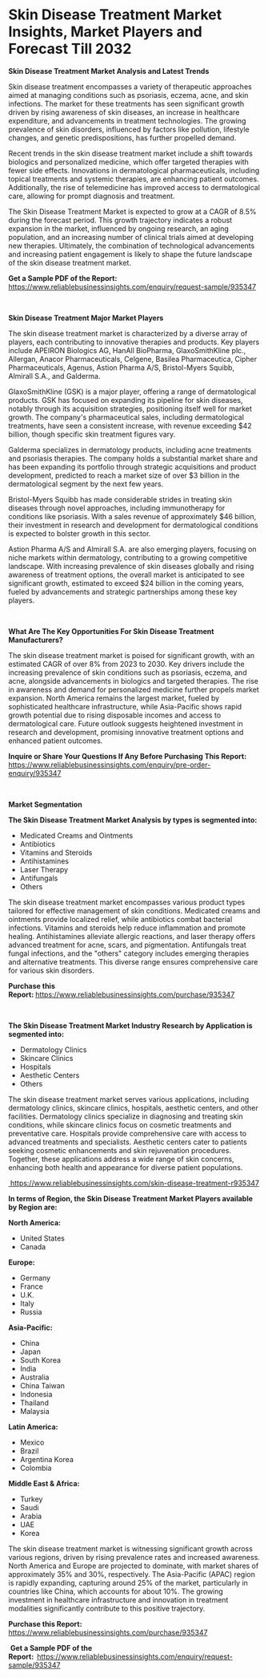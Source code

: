 <p><h1>Skin Disease Treatment Market Insights, Market Players and Forecast Till 2032</h1></p><p><strong>Skin Disease Treatment Market Analysis and Latest Trends</strong></p>
<p><p>Skin disease treatment encompasses a variety of therapeutic approaches aimed at managing conditions such as psoriasis, eczema, acne, and skin infections. The market for these treatments has seen significant growth driven by rising awareness of skin diseases, an increase in healthcare expenditure, and advancements in treatment technologies. The growing prevalence of skin disorders, influenced by factors like pollution, lifestyle changes, and genetic predispositions, has further propelled demand.</p><p>Recent trends in the skin disease treatment market include a shift towards biologics and personalized medicine, which offer targeted therapies with fewer side effects. Innovations in dermatological pharmaceuticals, including topical treatments and systemic therapies, are enhancing patient outcomes. Additionally, the rise of telemedicine has improved access to dermatological care, allowing for prompt diagnosis and treatment.</p><p>The Skin Disease Treatment Market is expected to grow at a CAGR of 8.5% during the forecast period. This growth trajectory indicates a robust expansion in the market, influenced by ongoing research, an aging population, and an increasing number of clinical trials aimed at developing new therapies. Ultimately, the combination of technological advancements and increasing patient engagement is likely to shape the future landscape of the skin disease treatment market.</p></p>
<p><strong>Get a Sample PDF of the Report:&nbsp;</strong> <a href="https://www.reliablebusinessinsights.com/enquiry/request-sample/935347?utm_campaign=2238&utm_medium=2&utm_source=Github&utm_content=ia&utm_term=18042025&utm_id=skin-disease-treatment">https://www.reliablebusinessinsights.com/enquiry/request-sample/935347</a></p>
<p>&nbsp;</p>
<p><strong>Skin Disease Treatment Major Market Players</strong></p>
<p><p>The skin disease treatment market is characterized by a diverse array of players, each contributing to innovative therapies and products. Key players include APEIRON Biologics AG, HanAll BioPharma, GlaxoSmithKline plc., Allergan, Anacor Pharmaceuticals, Celgene, Basilea Pharmaceutica, Cipher Pharmaceuticals, Agenus, Astion Pharma A/S, Bristol-Myers Squibb, Almirall S.A., and Galderma.</p><p>GlaxoSmithKline (GSK) is a major player, offering a range of dermatological products. GSK has focused on expanding its pipeline for skin diseases, notably through its acquisition strategies, positioning itself well for market growth. The company's pharmaceutical sales, including dermatological treatments, have seen a consistent increase, with revenue exceeding $42 billion, though specific skin treatment figures vary.</p><p>Galderma specializes in dermatology products, including acne treatments and psoriasis therapies. The company holds a substantial market share and has been expanding its portfolio through strategic acquisitions and product development, predicted to reach a market size of over $3 billion in the dermatological segment by the next few years.</p><p>Bristol-Myers Squibb has made considerable strides in treating skin diseases through novel approaches, including immunotherapy for conditions like psoriasis. With a sales revenue of approximately $46 billion, their investment in research and development for dermatological conditions is expected to bolster growth in this sector.</p><p>Astion Pharma A/S and Almirall S.A. are also emerging players, focusing on niche markets within dermatology, contributing to a growing competitive landscape. With increasing prevalence of skin diseases globally and rising awareness of treatment options, the overall market is anticipated to see significant growth, estimated to exceed $24 billion in the coming years, fueled by advancements and strategic partnerships among these key players.</p></p>
<p>&nbsp;</p>
<p><strong>What Are The Key Opportunities For Skin Disease Treatment Manufacturers?</strong></p>
<p><p>The skin disease treatment market is poised for significant growth, with an estimated CAGR of over 8% from 2023 to 2030. Key drivers include the increasing prevalence of skin conditions such as psoriasis, eczema, and acne, alongside advancements in biologics and targeted therapies. The rise in awareness and demand for personalized medicine further propels market expansion. North America remains the largest market, fueled by sophisticated healthcare infrastructure, while Asia-Pacific shows rapid growth potential due to rising disposable incomes and access to dermatological care. Future outlook suggests heightened investment in research and development, promising innovative treatment options and enhanced patient outcomes.</p></p>
<p><strong>Inquire or Share Your Questions If Any Before Purchasing This Report:</strong> <a href="https://www.reliablebusinessinsights.com/enquiry/pre-order-enquiry/935347?utm_campaign=2238&utm_medium=2&utm_source=Github&utm_content=ia&utm_term=18042025&utm_id=skin-disease-treatment">https://www.reliablebusinessinsights.com/enquiry/pre-order-enquiry/935347</a></p>
<p>&nbsp;</p>
<p><strong>Market Segmentation</strong></p>
<p><strong>The Skin Disease Treatment Market Analysis by types is segmented into:</strong></p>
<p><ul><li>Medicated Creams and Ointments</li><li>Antibiotics</li><li>Vitamins and Steroids</li><li>Antihistamines</li><li>Laser Therapy</li><li>Antifungals</li><li>Others</li></ul></p>
<p><p>The skin disease treatment market encompasses various product types tailored for effective management of skin conditions. Medicated creams and ointments provide localized relief, while antibiotics combat bacterial infections. Vitamins and steroids help reduce inflammation and promote healing. Antihistamines alleviate allergic reactions, and laser therapy offers advanced treatment for acne, scars, and pigmentation. Antifungals treat fungal infections, and the "others" category includes emerging therapies and alternative treatments. This diverse range ensures comprehensive care for various skin disorders.</p></p>
<p><strong>Purchase this Report:&nbsp;</strong><a href="https://www.reliablebusinessinsights.com/purchase/935347?utm_campaign=2238&utm_medium=2&utm_source=Github&utm_content=ia&utm_term=18042025&utm_id=skin-disease-treatment">https://www.reliablebusinessinsights.com/purchase/935347</a></p>
<p>&nbsp;</p>
<p><strong>The Skin Disease Treatment Market Industry Research by Application is segmented into:</strong></p>
<p><ul><li>Dermatology Clinics</li><li>Skincare Clinics</li><li>Hospitals</li><li>Aesthetic Centers</li><li>Others</li></ul></p>
<p><p>The skin disease treatment market serves various applications, including dermatology clinics, skincare clinics, hospitals, aesthetic centers, and other facilities. Dermatology clinics specialize in diagnosing and treating skin conditions, while skincare clinics focus on cosmetic treatments and preventative care. Hospitals provide comprehensive care with access to advanced treatments and specialists. Aesthetic centers cater to patients seeking cosmetic enhancements and skin rejuvenation procedures. Together, these applications address a wide range of skin concerns, enhancing both health and appearance for diverse patient populations.</p></p>
<p><a href="https://www.reliablebusinessinsights.com/skin-disease-treatment-r935347?utm_campaign=2238&utm_medium=2&utm_source=Github&utm_content=ia&utm_term=18042025&utm_id=skin-disease-treatment">&nbsp;https://www.reliablebusinessinsights.com/skin-disease-treatment-r935347</a></p>
<p><strong>In terms of Region, the Skin Disease Treatment Market Players available by Region are:</strong></p>
<p>
    <p> <strong> North America: </strong>
        <ul>
            <li>United States</li>
            <li>Canada</li>
        </ul>
        </p> 
    <p> <strong> Europe: </strong>
        <ul>
            <li>Germany</li>
            <li>France</li>
            <li>U.K.</li>
            <li>Italy</li>
            <li>Russia</li>
        </ul>
        </p> 
    <p> <strong> Asia-Pacific: </strong>
        <ul>
            <li>China</li>
            <li>Japan</li>
            <li>South Korea</li>
            <li>India</li>
            <li>Australia</li>
            <li>China Taiwan</li>
            <li>Indonesia</li>
            <li>Thailand</li>
            <li>Malaysia</li>
        </ul>
        </p> 
    <p> <strong> Latin America: </strong>
        <ul>
            <li>Mexico</li>
            <li>Brazil</li>
            <li>Argentina Korea</li>
            <li>Colombia</li>
        </ul>
        </p> 
    <p> <strong> Middle East & Africa: </strong>
        <ul>
            <li>Turkey</li>
            <li>Saudi</li>
            <li>Arabia</li>
            <li>UAE</li>
            <li>Korea</li>
        </ul>
    </p>
    </p>
<p><p>The skin disease treatment market is witnessing significant growth across various regions, driven by rising prevalence rates and increased awareness. North America and Europe are projected to dominate, with market shares of approximately 35% and 30%, respectively. The Asia-Pacific (APAC) region is rapidly expanding, capturing around 25% of the market, particularly in countries like China, which accounts for about 10%. The growing investment in healthcare infrastructure and innovation in treatment modalities significantly contribute to this positive trajectory.</p></p>
<p><strong>Purchase this Report: </strong><a href="https://www.reliablebusinessinsights.com/purchase/935347?utm_campaign=2238&utm_medium=2&utm_source=Github&utm_content=ia&utm_term=18042025&utm_id=skin-disease-treatment">https://www.reliablebusinessinsights.com/purchase/935347</a></p>
<p>&nbsp;<strong>Get a Sample PDF of the Report:&nbsp;&nbsp;</strong><a href="https://www.reliablebusinessinsights.com/enquiry/request-sample/935347?utm_campaign=2238&utm_medium=2&utm_source=Github&utm_content=ia&utm_term=18042025&utm_id=skin-disease-treatment">https://www.reliablebusinessinsights.com/enquiry/request-sample/935347</a></p>
<p><strong></strong></p>
<p><p></p><p></p><p></p></p>